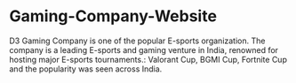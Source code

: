 # Gaming-Company-Website

D3 Gaming Company is one of the popular E-sports organization. The company is a leading E-sports and gaming venture in India, renowned for hosting major E-sports tournaments.: Valorant Cup, BGMI Cup, Fortnite Cup and the popularity was seen across India.
